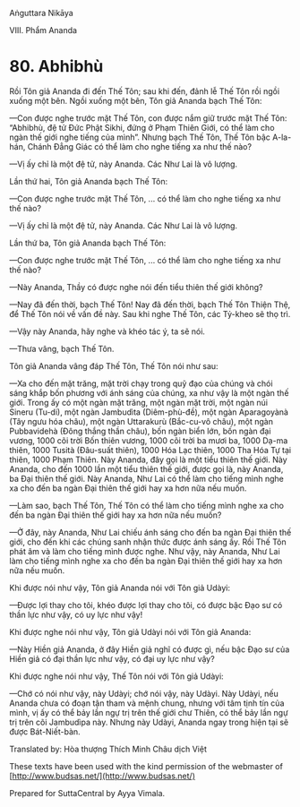 Aṅguttara Nikāya

VIII. Phẩm Ananda

# 80. Abhibhù

Rồi Tôn giả Ananda đi đến Thế Tôn; sau khi đến, đảnh lễ Thế Tôn rồi ngồi xuống một bên. Ngồi xuống một bên, Tôn giả Ananda bạch Thế Tôn:

—Con được nghe trước mặt Thế Tôn, con được nắm giữ trước mặt Thế Tôn: “Abhibhù, đệ tử Ðức Phật Sikhi, đứng ở Phạm Thiên Giới, có thể làm cho ngàn thế giới nghe tiếng của mình”. Nhưng bạch Thế Tôn, Thế Tôn bậc A-la-hán, Chánh Ðẳng Giác có thể làm cho nghe tiếng xa như thế nào?

—Vị ấy chỉ là một đệ tử, này Ananda. Các Như Lai là vô lượng.

Lần thứ hai, Tôn giả Ananda bạch Thế Tôn:

—Con được nghe trước mặt Thế Tôn, ... có thể làm cho nghe tiếng xa như thế nào?

—Vị ấy chỉ là một đệ tử, này Ananda. Các Như Lai là vô lượng.

Lần thứ ba, Tôn giả Ananda bạch Thế Tôn:

—Con được nghe trước mặt Thế Tôn, ... có thể làm cho nghe tiếng xa như thế nào?

—Này Ananda, Thầy có được nghe nói đến tiểu thiên thế giới không?

—Nay đã đến thời, bạch Thế Tôn! Nay đã đến thời, bạch Thế Tôn Thiện Thệ, để Thế Tôn nói về vấn đề này. Sau khi nghe Thế Tôn, các Tỷ-kheo sẽ thọ trì.

—Vậy này Ananda, hãy nghe và khéo tác ý, ta sẽ nói.

—Thưa vâng, bạch Thế Tôn.

Tôn giả Ananda vâng đáp Thế Tôn, Thế Tôn nói như sau:

—Xa cho đến mặt trăng, mặt trời chạy trong quỹ đạo của chúng và chói sáng khắp bốn phương với ánh sáng của chúng, xa như vậy là một ngàn thế giới. Trong ấy có một ngàn mặt trăng, một ngàn mặt trời, một ngàn núi Sineru (Tu-di), một ngàn Jambudìta (Diêm-phù-đề), một ngàn Aparagoyànà (Tây ngưu hóa châu), một ngàn Uttarakurù (Bắc-cu-vô châu), một ngàn Pubbavidehà (Ðông thắng thần châu), bốn ngàn biển lớn, bốn ngàn đại vương, 1000 cõi trời Bốn thiên vương, 1000 cõi trời ba mươi ba, 1000 Dạ-ma thiên, 1000 Tusità (Ðâu-suất thiên), 1000 Hóa Lạc thiên, 1000 Tha Hóa Tự tại thiên, 1000 Phạm Thiên. Này Ananda, đây gọi là một tiểu thiên thế giới. Này Ananda, cho đến 1000 lần một tiểu thiên thế giới, được gọi là, này Ananda, ba Ðại thiên thế giới. Này Ananda, Như Lai có thể làm cho tiếng mình nghe xa cho đến ba ngàn Ðại thiên thế giới hay xa hơn nữa nếu muốn.

—Làm sao, bạch Thế Tôn, Thế Tôn có thể làm cho tiếng mình nghe xa cho đến ba ngàn Ðại thiên thế giới hay xa hơn nữa nếu muốn?

—Ở đây, này Ananda, Như Lai chiếu ánh sáng cho đến ba ngàn Ðại thiên thế giới, cho đến khi các chúng sanh nhận thức được ánh sáng ấy. Rồi Thế Tôn phát âm và làm cho tiếng mình được nghe. Như vậy, này Ananda, Như Lai làm cho tiếng mình nghe xa cho đến ba ngàn Ðại thiên thế giới hay xa hơn nữa nếu muốn.

Khi được nói như vậy, Tôn giả Ananda nói với Tôn giả Udàyi:

—Ðược lợi thay cho tôi, khéo được lợi thay cho tôi, có được bậc Ðạo sư có thần lực như vậy, có uy lực như vậy!

Khi được nghe nói như vậy, Tôn giả Udàyi nói với Tôn giả Ananda:

—Này Hiền giả Ananda, ở đây Hiền giả nghĩ có được gì, nếu bậc Ðạo sư của Hiền giả có đại thần lực như vậy, có đại uy lực như vậy?

Khi được nghe nói như vậy, Thế Tôn nói với Tôn giả Udàyi:

—Chớ có nói như vậy, này Udàyi; chớ nói vậy, này Udàyi. Này Udàyi, nếu Ananda chưa có đoạn tận tham và mệnh chung, nhưng với tâm tịnh tín của mình, vị ấy có thể bảy lần ngự trị trên thế giới chư Thiên, có thể bảy lần ngự trị trên cõi Jambudìpa này. Nhưng này Udàyi, Ananda ngay trong hiện tại sẽ được Bát-Niết-bàn.

Translated by: Hòa thượng Thích Minh Châu dịch Việt

These texts have been used with the kind permission of the webmaster of [http://www.budsas.net/](http://www.budsas.net/)

Prepared for SuttaCentral by Ayya Vimala.